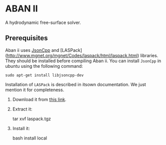 # ABAN II

A hydrodynamic free-surface solver.

## Prerequisites

Aban ii uses [JsonCpp](http://jsoncpp.sourceforge.net/‎) and [LASPack]
(http://www.mgnet.org/mgnet/Codes/laspack/html/laspack.html) libraries. They
should be installed before compiling Aban ii.  You can install `JsonCpp` in
ubuntu using the following command:

    sudo apt-get install libjsoncpp-dev

Installation of `LASPack` is described in itsown documentation. We just mention
it for completeness.

1. Download it from [this link](http://www.netlib.org/linalg/laspack.tgz).

2. Extract it:

    tar xvf laspack.tgz

3. Install it:

    bash install local
